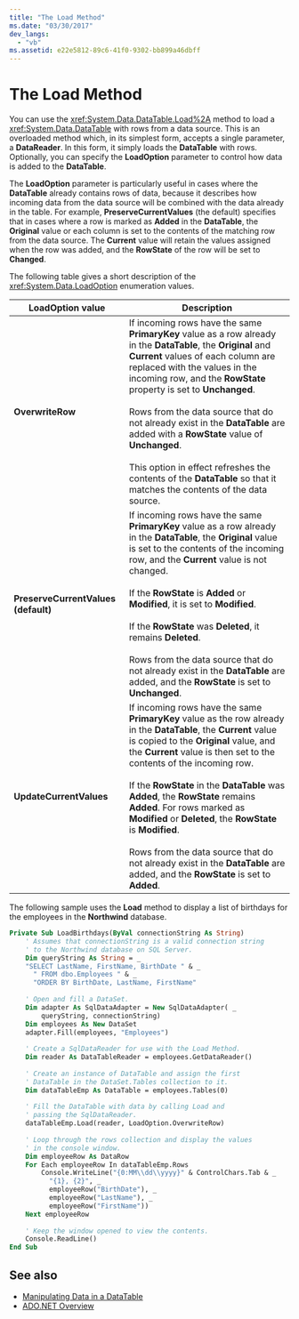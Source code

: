 ```yaml
---
title: "The Load Method"
ms.date: "03/30/2017"
dev_langs: 
  - "vb"
ms.assetid: e22e5812-89c6-41f0-9302-bb899a46dbff
---
```

# The Load Method
You can use the <xref:System.Data.DataTable.Load%2A> method to load a <xref:System.Data.DataTable> with rows from a data source. This is an overloaded method which, in its simplest form, accepts a single parameter, a **DataReader**. In this form, it simply loads the **DataTable** with rows. Optionally, you can specify the **LoadOption** parameter to control how data is added to the **DataTable**.  
  
 The **LoadOption** parameter is particularly useful in cases where the **DataTable** already contains rows of data, because it describes how incoming data from the data source will be combined with the data already in the table. For example, **PreserveCurrentValues** (the default) specifies that in cases where a row is marked as **Added** in the **DataTable**, the **Original** value or each column is set to the contents of the matching row from the data source. The **Current** value will retain the values assigned when the row was added, and the **RowState** of the row will be set to **Changed**.  
  
 The following table gives a short description of the <xref:System.Data.LoadOption> enumeration values.  
  
|LoadOption value|Description|  
|----------------------|-----------------|  
|**OverwriteRow**|If incoming rows have the same **PrimaryKey** value as a row already in the **DataTable**, the **Original** and **Current** values of each column are replaced with the values in the incoming row, and the **RowState** property is set to **Unchanged**.<br /><br /> Rows from the data source that do not already exist in the **DataTable** are added with a **RowState** value of **Unchanged**.<br /><br /> This option in effect refreshes the contents of the **DataTable** so that it matches the contents of the data source.|  
|**PreserveCurrentValues (default)**|If incoming rows have the same **PrimaryKey** value as a row already in the **DataTable**, the **Original** value is set to the contents of the incoming row, and the **Current** value is not changed.<br /><br /> If the **RowState** is **Added** or **Modified**, it is set to **Modified**.<br /><br /> If the **RowState** was **Deleted**, it remains **Deleted**.<br /><br /> Rows from the data source that do not already exist in the **DataTable** are added, and the **RowState** is set to **Unchanged**.|  
|**UpdateCurrentValues**|If incoming rows have the same **PrimaryKey** value as the row already in the **DataTable**, the **Current** value is copied to the **Original** value, and the **Current** value is then set to the contents of the incoming row.<br /><br /> If the **RowState** in the **DataTable** was **Added**, the **RowState** remains **Added**. For rows marked as **Modified** or **Deleted**, the **RowState** is **Modified**.<br /><br /> Rows from the data source that do not already exist in the **DataTable** are added, and the **RowState** is set to **Added**.|  
  
 The following sample uses the **Load** method to display a list of birthdays for the employees in the **Northwind** database.  
  
```vb  
Private Sub LoadBirthdays(ByVal connectionString As String)  
    ' Assumes that connectionString is a valid connection string  
    ' to the Northwind database on SQL Server.  
    Dim queryString As String = _  
    "SELECT LastName, FirstName, BirthDate " & _  
      " FROM dbo.Employees " & _  
      "ORDER BY BirthDate, LastName, FirstName"  
  
    ' Open and fill a DataSet.   
    Dim adapter As SqlDataAdapter = New SqlDataAdapter( _  
        queryString, connectionString)  
    Dim employees As New DataSet  
    adapter.Fill(employees, "Employees")  
  
    ' Create a SqlDataReader for use with the Load Method.  
    Dim reader As DataTableReader = employees.GetDataReader()  
  
    ' Create an instance of DataTable and assign the first  
    ' DataTable in the DataSet.Tables collection to it.  
    Dim dataTableEmp As DataTable = employees.Tables(0)  
  
    ' Fill the DataTable with data by calling Load and  
    ' passing the SqlDataReader.  
    dataTableEmp.Load(reader, LoadOption.OverwriteRow)  
  
    ' Loop through the rows collection and display the values  
    ' in the console window.  
    Dim employeeRow As DataRow  
    For Each employeeRow In dataTableEmp.Rows  
        Console.WriteLine("{0:MM\\dd\\yyyy}" & ControlChars.Tab & _  
          "{1}, {2}", _  
          employeeRow("BirthDate"), _  
          employeeRow("LastName"), _  
          employeeRow("FirstName"))  
    Next employeeRow  
  
    ' Keep the window opened to view the contents.  
    Console.ReadLine()  
End Sub  
```  
  
## See also

- [Manipulating Data in a DataTable](manipulating-data-in-a-datatable.md)
- [ADO.NET Overview](../ado-net-overview.md)
